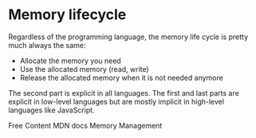 # Memory lifecycle

Regardless of the programming language, the memory life cycle is pretty much always the same:

 - Allocate the memory you need
 - Use the allocated memory (read, write)
 - Release the allocated memory when it is not needed anymore

The second part is explicit in all languages. The first and last parts are explicit in low-level languages but are mostly implicit in high-level languages like JavaScript.

<ResourceGroupTitle>Free Content</ResourceGroupTitle>
<BadgeLink colorScheme='yellow' badgeText='Read' href='https://developer.mozilla.org/en-US/docs/Web/JavaScript/Memory_Management'>MDN docs</BadgeLink>
<BadgeLink colorScheme='yellow' badgeText='Read' href='https://medium.com/swlh/the-lifecycle-of-memory-in-javascript-5b5bffc5ff4c'>Memory Management</BadgeLink>
